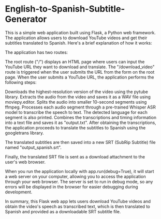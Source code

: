 # English-to-Spanish-Subtitle-Generator

This is a simple web application built using Flask, a Python web framework. The application allows users to download YouTube videos and get their subtitles translated to Spanish. Here's a brief explanation of how it works:

The application has two routes:

The root route ("/") displays an HTML page where users can input the YouTube URL they want to download and translate.
The "/download_video" route is triggered when the user submits the URL from the form on the root page.
When the user submits a YouTube URL, the application performs the following steps:

Downloads the highest-resolution version of the video using the pytube library.
Extracts the audio from the video and saves it as a WAV file using moviepy.editor.
Splits the audio into smaller 10-second segments using ffmpeg.
Processes each audio segment through a pre-trained Whisper ASR model to transcribe the speech to text. The detected language for each segment is also printed.
Combines the transcriptions and timing information into a text file and saves it as "output.txt".
After obtaining the transcriptions, the application proceeds to translate the subtitles to Spanish using the googletrans library.

The translated subtitles are then saved into a new SRT (SubRip Subtitle) file named "output_spanish.srt".

Finally, the translated SRT file is sent as a download attachment to the user's web browser.

When you run the application locally with app.run(debug=True), it will start a web server on your computer, allowing you to access the application through your web browser. The server is set to run in debug mode, so any errors will be displayed in the browser for easier debugging during development.

In summary, this Flask web app lets users download YouTube videos and obtain the video's speech as transcribed text, which is then translated to Spanish and provided as a downloadable SRT subtitle file.
